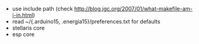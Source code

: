 - use include path 
  (check http://blog.jgc.org/2007/01/what-makefile-am-i-in.html)
- read ~/{.arduino15, .energia15}/preferences.txt for defaults
- stellaris core
- esp core
